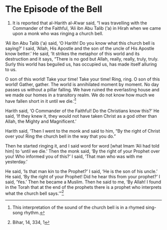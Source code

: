 The Episode of the Bell
=======================

1. It is reported that al-Harith al-A‘war said, “I was travelling with
the Commander of the Faithful, ‘Ali ibn Abu Talib (‘a) in Hirah when we
came upon a monk who was ringing a church bell.

‘Ali ibn Abu Talib (‘a) said, ‘O Harith! Do you know what this church
bell is saying?’ I said, ‘Allah, His Apostle and the son of the uncle of
His Apostle know better.’ He said, ‘It strikes the metaphor of this
world and its destruction and it says, “There is no god but Allah,
really, really, truly, truly. Surly this world has beguiled us, has
occupied us, has made itself alluring to us.

O son of this world! Take your time! Take your time! Ring, ring. O son
of this world! Gather, gather. The world is annihilated moment by
moment. No day passes us without a pillar falling. We have ruined the
everlasting house and we made our homes in a transitory realm. We do not
know how much we have fallen short in it until we die.’[^1]

Harith said, ‘O Commander of the Faithful! Do the Christians know this?’
He said, ‘If they knew it, they would not have taken Christ as a god
other than Allah, the Mighty and Magnificent.’

Harith said, ‘Then I went to the monk and said to him, “By the right of
Christ over you! Ring the church bell in the way that you do.”

Then he started ringing it, and I said word for word [what Imam ‘Ali had
told him] to ‘until we die.’ Then the monk said, ‘By the right of your
Prophet over you! Who informed you of this?’ I said, ‘That man who was
with me yesterday.’

He said, ‘Is that man kin to the Prophet?’ I said, ‘He is the son of his
uncle.’ He said, ‘By the right of your Prophet! Did he hear this from
your prophet?’ I said, ‘Yes.’ Then he became a Muslim. Then he said to
me, ‘By Allah! I found in the Torah that at the end of the prophets
there is a prophet who interprets what the church bell says.’”[^2]

[^1]: This interpretation of the sound of the church bell is in a rhymed
sing-song rhythm.

[^2]: Bihar, 14, 334, 1


